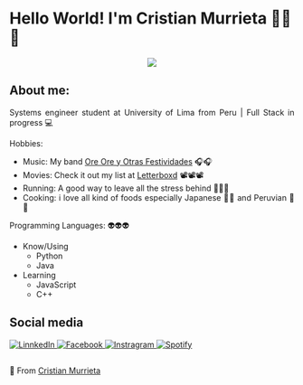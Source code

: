<h1>Hello World! I'm Cristian Murrieta 🤖🤖🤖</h1>
<div widht="50" align="center" >
    <img src="https://media.giphy.com/media/aNqEFrYVnsS52/giphy.gif" width=""> 
</div>
<div align="justify">
    <h2>About me:</h2>
    <p>Systems engineer student at University of Lima from Peru | Full Stack in progress 💻</p>
    <p>Hobbies:</p>
    <ul>
        <li>Music: My band <a href="https://open.spotify.com/artist/3v0yW6WGfSJT6WaQpC9RIK?si=oMOL0gRYTw-qewAfZ7YUrw&dl_branch=1" target="_blank">Ore Ore y Otras Festividades</a> 🎧🎧</li>
        <li>Movies: Check it out my list at <a href="https://letterboxd.com/cocacoladealer/" target="_blank">Letterboxd</a> 📽📽📽</li>
        <li>Running: A good way to leave all the stress behind 🏃🧘🏃</li>
        <li>Cooking: i love all kind of foods especially Japanese 🍜🍣 and Peruvian 🌊🌊</li>
    </ul>
    <p>Programming Languages: 👽👽👽</p>
    <uL>
        <li>Know/Using
            <ul>
                <li>Python</li>
                <li>Java</li>
            </ul>
        </li>
        <li>Learning
            <ul>
                <li>JavaScript</li>
                <li>C++</li>
            </ul>
        </li>
    </uL>
</div>
<div align="justify"">
    <h2>Social media</h2>
    <a href="https://www.linkedin.com/in/cristian-murrieta-35b38b143/" target="_blank">
        <img alt="LinnkedIn" src="https://img.shields.io/badge/LinkedIn-%230077B5.svg?&style=flat-square&logo=linkedin&logoColor=white"/>
    </a>
    <a href="https://www.facebook.com/cmurrietamarquez/" target="_blank">
        <img alt="Facebook" src="https://img.shields.io/badge/Facebook-%231877F2.svg?&style=flat-square&logo=facebook&logoColor=white"/>
    </a>
    <a href="https://www.instagram.com/cocacoladealer/" target="_blank">
        <img alt="Instragram" src="https://img.shields.io/badge/Instagram-%23E4405F.svg?&style=flat-square&logo=instagram&logoColor=white"/>
    </a>
    <a href="https://open.spotify.com/user/1y1afd5zhx4re6bhkpkofye8x?si=71eaf94113774344" target="_blank">
        <img alt="Spotify" src="https://img.shields.io/badge/Spotify-%231ED760.svg?&style=flat-square&logo=spotify&logoColor=white"/>
    </a>
</div>
<div align="justify">
  <h2></h2>
  <p>
    👹 From <a href="https://github.com/cristianmurrieta">Cristian Murrieta</a>
  </p>
</div>
